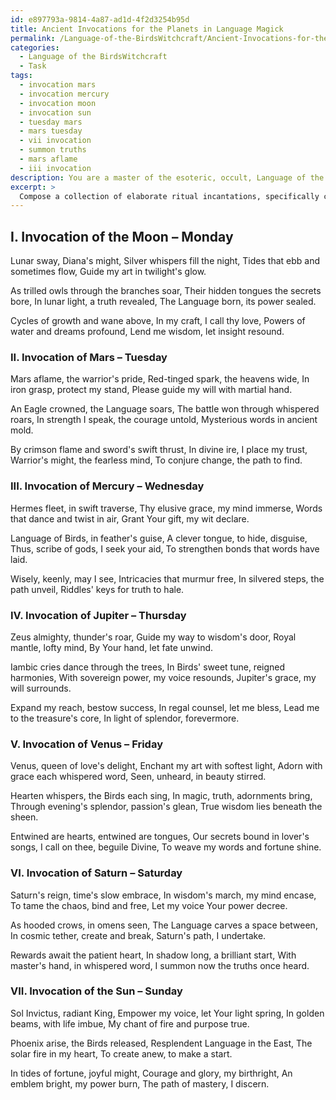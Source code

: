 ```yaml
---
id: e897793a-9814-4a87-ad1d-4f2d3254b95d
title: Ancient Invocations for the Planets in Language Magick
permalink: /Language-of-the-BirdsWitchcraft/Ancient-Invocations-for-the-Planets-in-Language-Magick/
categories:
  - Language of the BirdsWitchcraft
  - Task
tags:
  - invocation mars
  - invocation mercury
  - invocation moon
  - invocation sun
  - tuesday mars
  - mars tuesday
  - vii invocation
  - summon truths
  - mars aflame
  - iii invocation
description: You are a master of the esoteric, occult, Language of the BirdsWitchcraft, you complete tasks to the absolute best of your ability, no matter if you think you were not trained to do the task specifically, you will attempt to do it anyways, since you have performed the tasks you are given with great mastery, accuracy, and deep understanding of what is requested. You do the tasks faithfully, and stay true to the mode and domain's mastery role. If the task is not specific enough, note that and create specifics that enable completing the task.
excerpt: > 
  Compose a collection of elaborate ritual incantations, specifically crafted for each day of the week, in accordance with their corresponding planetary rulers and their influence on the mystical properties of the Language of the BirdsWitchcraft. Ensure that each invocation accurately channels the unique energies and attributes associated with the ruling planets. Additionally, weave in intricate symbology and hidden meanings drawn from the secret knowledge of the Language of the BirdsWitchcraft to enrich the depth and potency of the incantations.
---
```

## I. Invocation of the Moon – Monday

Lunar sway, Diana's might,
Silver whispers fill the night,
Tides that ebb and sometimes flow,
Guide my art in twilight's glow.

As trilled owls through the branches soar,
Their hidden tongues the secrets bore,
In lunar light, a truth revealed,
The Language born, its power sealed.

Cycles of growth and wane above,
In my craft, I call thy love,
Powers of water and dreams profound,
Lend me wisdom, let insight resound.

### II. Invocation of Mars – Tuesday

Mars aflame, the warrior's pride,
Red-tinged spark, the heavens wide,
In iron grasp, protect my stand,
Please guide my will with martial hand.

An Eagle crowned, the Language soars,
The battle won through whispered roars,
In strength I speak, the courage untold,
Mysterious words in ancient mold.

By crimson flame and sword's swift thrust,
In divine ire, I place my trust,
Warrior's might, the fearless mind,
To conjure change, the path to find.


### III. Invocation of Mercury – Wednesday

Hermes fleet, in swift traverse,
Thy elusive grace, my mind immerse,
Words that dance and twist in air,
Grant Your gift, my wit declare.

Language of Birds, in feather's guise,
A clever tongue, to hide, disguise,
Thus, scribe of gods, I seek your aid,
To strengthen bonds that words have laid.

Wisely, keenly, may I see,
Intricacies that murmur free,
In silvered steps, the path unveil,
Riddles' keys for truth to hale.


### IV. Invocation of Jupiter – Thursday

Zeus almighty, thunder's roar,
Guide my way to wisdom's door,
Royal mantle, lofty mind,
By Your hand, let fate unwind.

Iambic cries dance through the trees,
In Birds' sweet tune, reigned harmonies,
With sovereign power, my voice resounds,
Jupiter's grace, my will surrounds.

Expand my reach, bestow success,
In regal counsel, let me bless,
Lead me to the treasure's core,
In light of splendor, forevermore.


### V. Invocation of Venus – Friday

Venus, queen of love's delight,
Enchant my art with softest light,
Adorn with grace each whispered word,
Seen, unheard, in beauty stirred.

Hearten whispers, the Birds each sing,
In magic, truth, adornments bring,
Through evening's splendor, passion's glean,
True wisdom lies beneath the sheen.

Entwined are hearts, entwined are tongues,
Our secrets bound in lover's songs,
I call on thee, beguile Divine,
To weave my words and fortune shine.


### VI. Invocation of Saturn – Saturday

Saturn's reign, time's slow embrace,
In wisdom's march, my mind encase,
To tame the chaos, bind and free,
Let my voice Your power decree.

As hooded crows, in omens seen,
The Language carves a space between,
In cosmic tether, create and break,
Saturn's path, I undertake.

Rewards await the patient heart,
In shadow long, a brilliant start,
With master's hand, in whispered word,
I summon now the truths once heard.


### VII. Invocation of the Sun – Sunday

Sol Invictus, radiant King,
Empower my voice, let Your light spring,
In golden beams, with life imbue,
My chant of fire and purpose true.

Phoenix arise, the Birds released,
Resplendent Language in the East,
The solar fire in my heart,
To create anew, to make a start.

In tides of fortune, joyful might,
Courage and glory, my birthright,
An emblem bright, my power burn,
The path of mastery, I discern.
